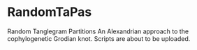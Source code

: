 # RandomTaPas
Random Tanglegram Partitions
An Alexandrian approach to the cophylogenetic Grodian knot.
Scripts are about to be uploaded.
